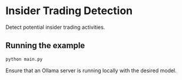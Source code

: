 
# Insider Trading Detection

Detect potential insider trading activities.

## Running the example

```bash
python main.py
```

Ensure that an Ollama server is running locally with the desired model.
